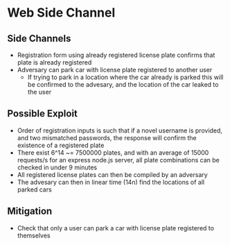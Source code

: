 # Web Side Channel

## Side Channels
- Registration form using already registered license plate confirms that plate is already registered
- Adversary can park car with license plate registered to another user
    - If trying to park in a location where the car already is parked this will be confirmed to the advesary, and the location of the car leaked to the user

## Possible Exploit
- Order of registration inputs is such that if a novel username is provided, and two mismatched passwords, the response will confirm the existence of a registered plate
- There exist 6^14 ~= 7500000 plates, and with an average of 15000 requests/s for an express node.js server, all plate combinations can be checked in under 9 minutes
- All registered license plates can then be compiled by an adversary
- The advesary can then in linear time (14n) find the locations of all parked cars

## Mitigation
- Check that only a user can park a car with license plate registered to themselves
